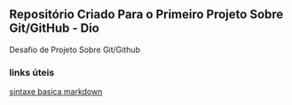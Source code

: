 ## Repositório Criado Para o Primeiro Projeto Sobre Git/GitHub - Dio
Desafio de Projeto Sobre Git/Github
### links úteis
[sintaxe basica markdown](https://www.markdownguide.org/basic-syntax/)

